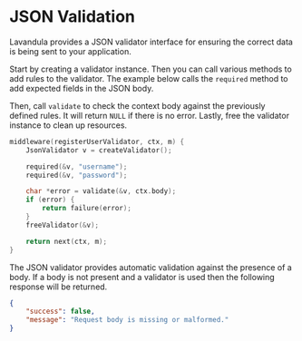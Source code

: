 # JSON Validation

Lavandula provides a JSON validator interface for ensuring the correct data is being sent to your application.

Start by creating a validator instance. Then you can call various methods to add rules to the validator. The example below calls the `required` method to add expected fields in the JSON body.

Then, call `validate` to check the context body against the previously defined rules. It will return `NULL` if there is no error. Lastly, free the validator instance to clean up resources.

```c
middleware(registerUserValidator, ctx, m) {
    JsonValidator v = createValidator();

    required(&v, "username");
    required(&v, "password");

    char *error = validate(&v, ctx.body);
    if (error) {
        return failure(error);
    }
    freeValidator(&v);

    return next(ctx, m);
}
```

The JSON validator provides automatic validation against the presence of a body. If a body is not present and a validator is used then the following response will be returned.

```json
{
    "success": false,
    "message": "Request body is missing or malformed."
}
```